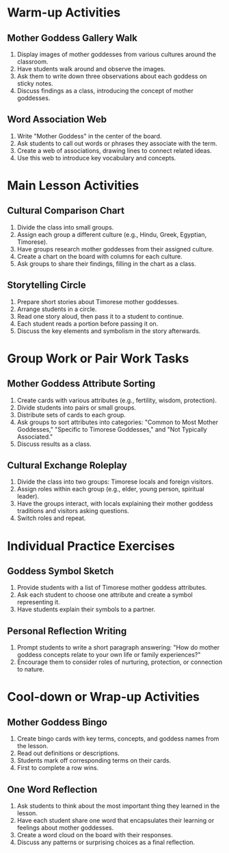 # Warm-up Activities

## Mother Goddess Gallery Walk
1. Display images of mother goddesses from various cultures around the classroom.
2. Have students walk around and observe the images.
3. Ask them to write down three observations about each goddess on sticky notes.
4. Discuss findings as a class, introducing the concept of mother goddesses.

## Word Association Web
1. Write "Mother Goddess" in the center of the board.
2. Ask students to call out words or phrases they associate with the term.
3. Create a web of associations, drawing lines to connect related ideas.
4. Use this web to introduce key vocabulary and concepts.

# Main Lesson Activities

## Cultural Comparison Chart
1. Divide the class into small groups.
2. Assign each group a different culture (e.g., Hindu, Greek, Egyptian, Timorese).
3. Have groups research mother goddesses from their assigned culture.
4. Create a chart on the board with columns for each culture.
5. Ask groups to share their findings, filling in the chart as a class.

## Storytelling Circle
1. Prepare short stories about Timorese mother goddesses.
2. Arrange students in a circle.
3. Read one story aloud, then pass it to a student to continue.
4. Each student reads a portion before passing it on.
5. Discuss the key elements and symbolism in the story afterwards.

# Group Work or Pair Work Tasks

## Mother Goddess Attribute Sorting
1. Create cards with various attributes (e.g., fertility, wisdom, protection).
2. Divide students into pairs or small groups.
3. Distribute sets of cards to each group.
4. Ask groups to sort attributes into categories: "Common to Most Mother Goddesses," "Specific to Timorese Goddesses," and "Not Typically Associated."
5. Discuss results as a class.

## Cultural Exchange Roleplay
1. Divide the class into two groups: Timorese locals and foreign visitors.
2. Assign roles within each group (e.g., elder, young person, spiritual leader).
3. Have the groups interact, with locals explaining their mother goddess traditions and visitors asking questions.
4. Switch roles and repeat.

# Individual Practice Exercises

## Goddess Symbol Sketch
1. Provide students with a list of Timorese mother goddess attributes.
2. Ask each student to choose one attribute and create a symbol representing it.
3. Have students explain their symbols to a partner.

## Personal Reflection Writing
1. Prompt students to write a short paragraph answering: "How do mother goddess concepts relate to your own life or family experiences?"
2. Encourage them to consider roles of nurturing, protection, or connection to nature.

# Cool-down or Wrap-up Activities

## Mother Goddess Bingo
1. Create bingo cards with key terms, concepts, and goddess names from the lesson.
2. Read out definitions or descriptions.
3. Students mark off corresponding terms on their cards.
4. First to complete a row wins.

## One Word Reflection
1. Ask students to think about the most important thing they learned in the lesson.
2. Have each student share one word that encapsulates their learning or feelings about mother goddesses.
3. Create a word cloud on the board with their responses.
4. Discuss any patterns or surprising choices as a final reflection.